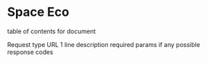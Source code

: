 # Space Eco

table of contents for document

Request type
URL
1 line description
required params if any
possible response codes